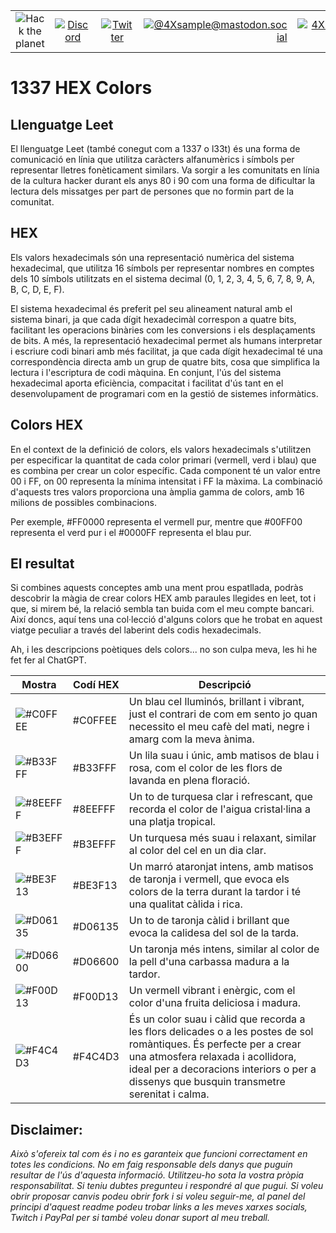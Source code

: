 |               |               |               |               |               |               |
|:-------------:|:-------------:|:-------------:|-------------:|-------------:|-------------:|
| ![Hack the planet](https://img.shields.io/badge/Hack-The%20Planet-orange) | [![Discord](https://img.shields.io/discord/667340023829626920?logo=discord)](https://discord.gg/ahVq54p) | [![Twitter](https://img.shields.io/twitter/follow/4xsample?style=social&logo=twitter)](https://twitter.com/4xsample/follow?screen_name=shields_io) | [![@4Xsample@mastodon.social](https://img.shields.io/badge/Mastodon-@4Xsample-blueviolet?style=for-the-badge&logo=mastodon)](https://mastodon.social/@4Xsample) | [![4Xsample](https://img.shields.io/badge/Twitch-4Xsample-6441A4?style=for-the-badge&logo=twitch)](https://twitch.tv/4Xsample) | [![PayPal](https://img.shields.io/badge/PayPal-00457C?style=for-the-badge&logo=paypal&logoColor=white)](https://www.paypal.com/donate/?hosted_button_id=EFVMSRHVBNJP4) |

# 1337 HEX Colors

## Llenguatge Leet
El llenguatge Leet (també conegut com a 1337 o l33t) és una forma de comunicació en línia que utilitza caràcters alfanumèrics i símbols per representar lletres fonèticament similars. Va sorgir a les comunitats en línia de la cultura hacker durant els anys 80 i 90 com una forma de dificultar la lectura dels missatges per part de persones que no formin part de la comunitat.

## HEX
Els valors hexadecimals són una representació numèrica del sistema hexadecimal, que utilitza 16 símbols per representar nombres en comptes dels 10 símbols utilitzats en el sistema decimal (0, 1, 2, 3, 4, 5, 6, 7, 8, 9, A, B, C, D, E, F). 

El sistema hexadecimal és preferit pel seu alineament natural amb el sistema binari, ja que cada dígit hexadecimàl correspon a quatre bits, facilitant les operacions binàries com les conversions i els desplaçaments de bits. A més, la representació hexadecimal permet als humans interpretar i escriure codi binari amb més facilitat, ja que cada dígit hexadecimal té una correspondència directa amb un grup de quatre bits, cosa que simplifica la lectura i l'escriptura de codi màquina. En conjunt, l'ús del sistema hexadecimal aporta eficiència, compacitat i facilitat d'ús tant en el desenvolupament de programari com en la gestió de sistemes informàtics.

## Colors HEX
En el context de la definició de colors, els valors hexadecimals s'utilitzen per especificar la quantitat de cada color primari (vermell, verd i blau) que es combina per crear un color específic.
Cada component té un valor entre 00 i FF, on 00 representa la mínima intensitat i FF la màxima. La combinació d'aquests tres valors proporciona una àmplia gamma de colors, amb 16 milions de possibles combinacions. 

Per exemple, #FF0000 representa el vermell pur, mentre que #00FF00 representa el verd pur i el #0000FF representa el blau pur.

## El resultat
Si combines aquests conceptes amb una ment prou espatllada, podràs descobrir la màgia de crear colors HEX amb paraules llegides en leet, tot i que, si mirem bé, la relació sembla tan buida com el meu compte bancari. Així doncs, aquí tens una col·lecció d'alguns colors que he trobat en aquest viatge peculiar a través del laberint dels codis hexadecimals.

Ah, i les descripcions poètiques dels colors... no son culpa meva, les hi he fet fer al ChatGPT.

| Mostra | Codí HEX | Descripció |
|--------|---------------|--------------------------------------------------------------------------------------------------------------|
| ![#C0FFEE](https://via.placeholder.com/15/C0FFEE/000000?text=+) | #C0FFEE | Un blau cel lluminós, brillant i vibrant, just el contrari de com em sento jo quan necessito el meu cafè del mati, negre i amarg com la meva ànima.    |
| ![#B33FFF](https://via.placeholder.com/15/B33FFF/000000?text=+) | #B33FFF | Un lila suau i únic, amb matisos de blau i rosa, com el color de les flors de lavanda en plena floració.    |
| ![#8EEFFF](https://via.placeholder.com/15/8EEFFF/000000?text=+) | #8EEFFF | Un to de turquesa clar i refrescant, que recorda el color de l'aigua cristal·lina a una platja tropical.    |
| ![#B3EFFF](https://via.placeholder.com/15/B3EFFF/000000?text=+) | #B3EFFF | Un turquesa més suau i relaxant, similar al color del cel en un dia clar.                                   |
| ![#BE3F13](https://via.placeholder.com/15/BE3F13/000000?text=+) | #BE3F13 | Un marró ataronjat intens, amb matisos de taronja i vermell, que evoca els colors de la terra durant la tardor i té una qualitat càlida i rica. |
| ![#D06135](https://via.placeholder.com/15/D06135/000000?text=+) | #D06135 | Un to de taronja càlid i brillant que evoca la calidesa del sol de la tarda.                                 |
| ![#D06600](https://via.placeholder.com/15/D06600/000000?text=+) | #D06600 | Un taronja més intens, similar al color de la pell d'una carbassa madura a la tardor.                       |
| ![#F00D13](https://via.placeholder.com/15/F00D13/000000?text=+) | #F00D13 | Un vermell vibrant i enèrgic, com el color d'una fruita deliciosa i madura.
| ![#F4C4D3](https://via.placeholder.com/15/F4C4D3/000000?text=+) | #F4C4D3 | És un color suau i càlid que recorda a les flors delicades o a les postes de sol romàntiques. És perfecte per a crear una atmosfera relaxada i acollidora, ideal per a decoracions interiors o per a dissenys que busquin transmetre serenitat i calma.                                 |



## Disclaimer: 
*Això s'ofereix tal com és i no es garanteix que funcioni correctament en totes les condicions. No em faig responsable dels danys que puguin resultar de l'ús d'aquesta informació. Utilitzeu-ho sota la vostra pròpia responsabilitat. Si teniu dubtes pregunteu i respondré al que pugui. Si voleu obrir proposar canvis podeu obrir fork i si voleu seguir-me, al panel del principi d'aquest readme podeu trobar links a les meves xarxes socials, Twitch i PayPal per si també voleu donar suport al meu treball.*